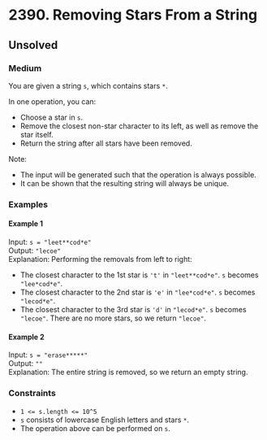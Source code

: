 # 2390. Removing Stars From a String
## Unsolved
### Medium

You are given a string `s`, which contains stars `*`.

In one operation, you can:

* Choose a star in `s`.
* Remove the closest non-star character to its left, as well as remove the star itself.
* Return the string after all stars have been removed.

Note:

* The input will be generated such that the operation is always possible.
* It can be shown that the resulting string will always be unique.

### Examples

#### Example 1

Input: `s = "leet**cod*e"`  
Output: `"lecoe"`  
Explanation: Performing the removals from left to right:

* The closest character to the 1st star is `'t'` in `"leet**cod*e"`. `s` becomes `"lee*cod*e"`.
* The closest character to the 2nd star is `'e'` in `"lee*cod*e"`. `s` becomes `"lecod*e"`.
* The closest character to the 3rd star is `'d'` in `"lecod*e"`. `s` becomes `"lecoe"`.
There are no more stars, so we return `"lecoe"`.

#### Example 2

Input: `s = "erase*****"`  
Output: `""`  
Explanation: The entire string is removed, so we return an empty string.

### Constraints

* `1 <= s.length <= 10^5`
* `s` consists of lowercase English letters and stars `*`.
* The operation above can be performed on `s`.
